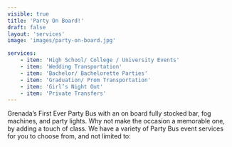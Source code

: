```yaml
---
visible: true
title: 'Party On Board!'
draft: false
layout: 'services'
image: 'images/party-on-board.jpg'

services:
    - item: 'High School/ College / University Events'
    - item: 'Wedding Transportation'
    - item: 'Bachelor/ Bachelorette Parties'
    - item: 'Graduation/ Prom Transportation'
    - item: 'Girl’s Night Out'
    - item: 'Private Transfers'
---
```


Grenada’s First Ever Party Bus with an on board fully stocked bar, fog machines, and party lights. Why not make the occasion a memorable one, by adding a touch of class. We have a variety of Party Bus event services for you to choose from, and not limited to:
